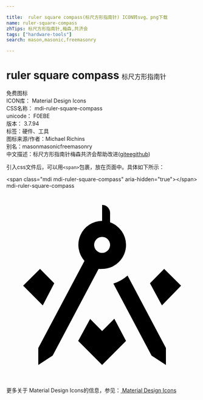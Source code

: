 ```yaml
---

title:  ruler square compass(标尺方形指南针) ICON转svg、png下载
name: ruler-square-compass
zhTips: 标尺方形指南针,梅森,共济会
tags: ["hardware-tools"]
search: mason,masonic,freemasonry

---
```


# ruler square compass  <small style="font-size: 60%;font-weight: 100">标尺方形指南针</small>


<div class="detail-page">
<p>
<span><span class="badge-success badge">免费图标</span> </span>
<br/>
<span>
ICON库：
<span class="badge-secondary badge">Material Design Icons</span> 
</span>
<br/>
<span>
CSS名称：
<span class="badge-secondary badge">mdi-ruler-square-compass</span> 
</span>
<br/>
<span>
unicode：
<span class="badge-secondary badge">F0EBE</span> 
<copy-btn content='F0EBE' btn-title=""></copy-btn>
<copy-btn :content='String.fromCodePoint(parseInt("F0EBE", 16))' btn-title="复制U"></copy-btn>
</span>
<br/>
<span>
版本：
<span class="badge-secondary badge">3.7.94</span> 
</span><br/><span>标签：<span class="badge-light badge"><router-link to="/tags/hardware-tools.html">硬件、工具</router-link></span></span>
<br/>
<span>图标来源/作者：<span class="badge-light badge">Michael Richins</span></span> 
<br/>
<span>别名：<span class="badge-light badge">mason</span><span class="badge-light badge">masonic</span><span class="badge-light badge">freemasonry</span></span><br/><span class="zh-detail">中文描述：<span class="badge-primary badge">标尺方形指南针</span><span class="badge-primary badge">梅森</span><span class="badge-primary badge">共济会</span><span class="help-link"><span>帮助改进</span>(<a href="https://gitee.com/liuwave/icon-helper/edit/master/json/material/ruler-square-compass.json" target="_blank" rel="noopener noreferrer">gitee</a><a href="https://github.com/liuwave/icon-helper/edit/master/json/material/ruler-square-compass.json" target="_blank" rel="noopener noreferrer">github</a></span>)</span><br/>
</p>
</div>
<div class="alert alert-dark">
  <i class="mdi mdi-ruler-square-compass mdi-48px"></i>
  <i class="mdi mdi-ruler-square-compass mdi-36px"></i>
  <i class="mdi mdi-ruler-square-compass mdi-24px"></i>
  <i class="mdi mdi-ruler-square-compass mdi-18px"></i>
</div>
<div>
  <p>引入css文件后，可以用<code>&lt;span&gt;</code>包裹，放在页面中。具体如下所示：    
  </p>
  <div class="alert alert-primary" style="font-size: 14px">
    &lt;span class="mdi mdi-ruler-square-compass" aria-hidden="true"&gt;&lt;/span&gt;
    <copy-btn content='<span class="mdi mdi-ruler-square-compass" aria-hidden="true"></span>'></copy-btn>
  </div>
  <div class="alert alert-secondary">
    <i class="mdi mdi-ruler-square-compass"
    style="font-size: 24px"
    aria-hidden="true"></i> mdi-ruler-square-compass
    <copy-btn content="mdi-ruler-square-compass" btn-title="复制图标名称"></copy-btn>
  </div>
</div>
<div id="svg" class="svg-wrap">
<svg xmlns="http://www.w3.org/2000/svg" viewBox="0 0 24 24"><path d="M20 19.88V22L18.2 20.83L13.41 11.83A4.94 4.94 0 0 0 15.19 10.83M15 7A3 3 0 0 1 12 10A3.27 3.27 0 0 1 11.56 10L5.8 20.83L4 22V19.88L9.79 9A3 3 0 0 1 12 4V2A1 1 0 0 1 13 3V4.18A3 3 0 0 1 15 7M13 7A1 1 0 1 0 12 8A1 1 0 0 0 13 7M4.22 10L6 11.8L4.56 14.56L2.1 12.1M12 17.76L10.5 16.25L9 19L12 22L15 19L13.53 16.23M19.78 10L18 11.8L19.5 14.56L21.9 12.1Z" /></svg>
</div>
<detail full-name='mdi-ruler-square-compass'></detail>
    
<div><p>更多关于 Material Design Icons的信息，参见：<a target="_blank" href="https://iconhelper.cn/material.html"> Material Design Icons</a>
</p></div>
